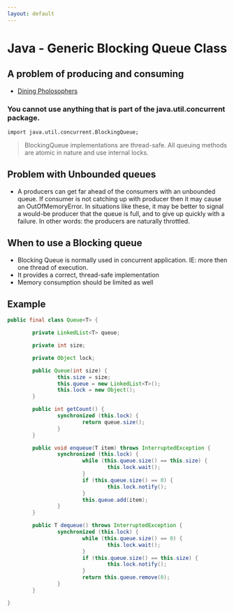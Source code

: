 ```yaml
---
layout: default
---
```


# Java - Generic Blocking Queue Class

## A problem of producing and consuming

+ [Dining Pholosophers](https://en.wikipedia.org/wiki/Dining_philosophers_problem)

### You cannot use anything that is part of the java.util.concurrent package.

`import java.util.concurrent.BlockingQueue;`

> BlockingQueue implementations are thread-safe. All queuing methods are atomic in nature and use internal locks.

## Problem with Unbounded queues

+ A producers can get far ahead of the consumers with an unbounded queue. If consumer is not catching up with producer then it may cause an OutOfMemoryError. In situations like these, it may be better to signal a would-be producer that the queue is full, and to give up quickly with a failure. In other words: the producers are naturally throttled.

## When to use a Blocking queue

+ Blocking Queue is normally used in concurrent application. IE: more then one thread of execution.
+ It provides a correct, thread-safe implementation
+ Memory consumption should be limited as well

## Example

```java
public final class Queue<T> {

        private LinkedList<T> queue;

        private int size;

        private Object lock;

        public Queue(int size) {
                this.size = size;
                this.queue = new LinkedList<T>();
                this.lock = new Object();
        }

        public int getCount() {
                synchronized (this.lock) {
                        return queue.size();
                }
        }

        public void enqueue(T item) throws InterruptedException {
                synchronized (this.lock) {
                        while (this.queue.size() == this.size) {
                                this.lock.wait();
                        }
                        if (this.queue.size() == 0) {
                                this.lock.notify();
                        }
                        this.queue.add(item);
                }
        }

        public T dequeue() throws InterruptedException {
                synchronized (this.lock) {
                        while (this.queue.size() == 0) {
                                this.lock.wait();
                        }
                        if (this.queue.size() == this.size) {
                                this.lock.notify();
                        }
                        return this.queue.remove(0);
                }
        }

}
```
